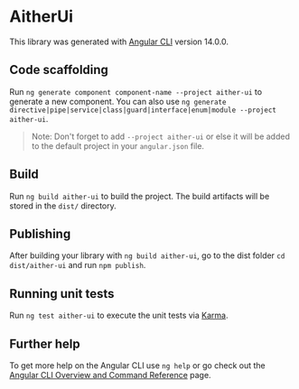 # AitherUi

This library was generated with [Angular CLI](https://github.com/angular/angular-cli) version 14.0.0.

## Code scaffolding

Run `ng generate component component-name --project aither-ui` to generate a new component. You can also use `ng generate directive|pipe|service|class|guard|interface|enum|module --project aither-ui`.
> Note: Don't forget to add `--project aither-ui` or else it will be added to the default project in your `angular.json` file. 

## Build

Run `ng build aither-ui` to build the project. The build artifacts will be stored in the `dist/` directory.

## Publishing

After building your library with `ng build aither-ui`, go to the dist folder `cd dist/aither-ui` and run `npm publish`.

## Running unit tests

Run `ng test aither-ui` to execute the unit tests via [Karma](https://karma-runner.github.io).

## Further help

To get more help on the Angular CLI use `ng help` or go check out the [Angular CLI Overview and Command Reference](https://angular.io/cli) page.
